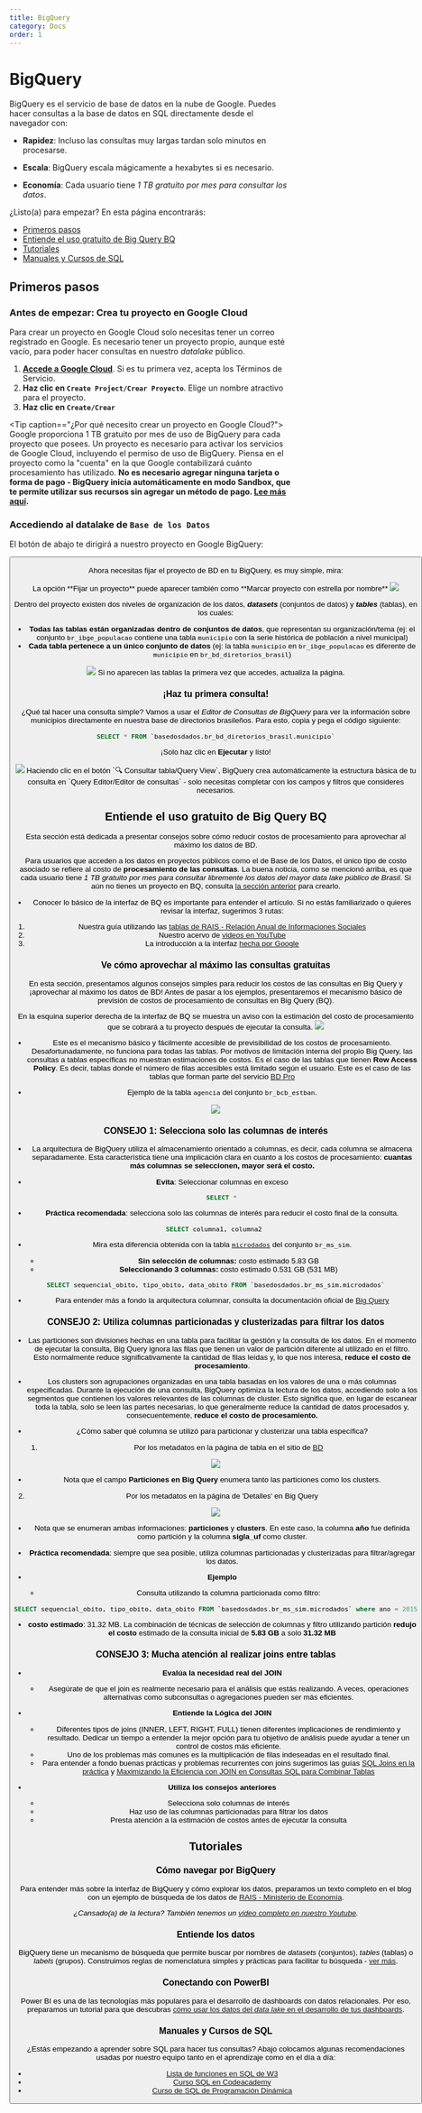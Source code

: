 ```yaml
---
title: BigQuery
category: Docs
order: 1
---
```


# BigQuery

BigQuery es el servicio de base de datos en la nube de Google. Puedes hacer consultas a la base de datos en SQL directamente desde el navegador con:

- **Rapidez**: Incluso las consultas muy largas tardan solo minutos en procesarse.

- **Escala**: BigQuery escala mágicamente a hexabytes si es necesario.

- **Economía**: Cada usuario tiene *1 TB gratuito por mes para consultar
  los datos*.

¿Listo(a) para empezar? En esta página encontrarás:

- [Primeros pasos](#primeros-pasos)
- [Entiende el uso gratuito de Big Query BQ](#entiende-el-uso-gratuito-de-big-query-bq)
- [Tutoriales](#tutoriales)
- [Manuales y Cursos de SQL](#manuales-y-cursos-de-sql)

## Primeros pasos

### Antes de empezar: Crea tu proyecto en Google Cloud

Para crear un proyecto en Google Cloud solo necesitas tener un correo registrado en
Google. Es necesario tener un proyecto propio, aunque esté vacío, para poder
hacer consultas en nuestro *datalake* público.

1. **[Accede a Google Cloud](https://console.cloud.google.com/projectselector2/home/dashboard)**.
   Si es tu primera vez, acepta los Términos de Servicio.
3. **Haz clic en `Create Project/Crear Proyecto`**. Elige un nombre atractivo para el proyecto.
5. **Haz clic en `Create/Crear`**

<Tip caption=="¿Por qué necesito crear un proyecto en Google Cloud?">
    Google proporciona 1 TB gratuito por mes de uso de BigQuery para cada
    proyecto que posees. Un proyecto es necesario para activar los
    servicios de Google Cloud, incluyendo el permiso de uso de BigQuery.
    Piensa en el proyecto como la "cuenta" en la que Google contabilizará cuánto
    procesamiento has utilizado. **No es necesario agregar
    ninguna tarjeta o forma de pago - BigQuery inicia automáticamente en modo Sandbox, que te permite utilizar sus recursos sin agregar un método de pago. [Lee más aquí](https://cloud.google.com/bigquery/docs/sandbox/?hl=es).**
</Tip>

### Accediendo al datalake de `Base de los Datos`

El botón de abajo te dirigirá a nuestro proyecto en Google BigQuery:

<Button
  href="https://console.cloud.google.com/bigquery?p=basedosdados&page=project"
  text="Ir a BigQuery"
/>

Ahora necesitas fijar el proyecto de BD en tu BigQuery, es muy simple, mira:

<Warning>
La opción **Fijar un proyecto** puede aparecer también como **Marcar proyecto con estrella por nombre**
</Warning>

<Image src="/docs/bq_access_project_new.gif"/>

Dentro del proyecto existen dos niveles de organización de los datos,
<strong>*datasets*</strong> (conjuntos de datos) y
<strong>*tables*</strong> (tablas), en los cuales:

- **Todas las tablas están organizadas dentro de conjuntos de datos**, que
  representan su organización/tema (ej: el conjunto
  `br_ibge_populacao` contiene una tabla `municipio` con la serie
  histórica de población a
  nivel municipal)
- **Cada tabla pertenece a un único conjunto de datos** (ej: la tabla
  `municipio` en `br_ibge_populacao` es diferente de `municipio` en `br_bd_diretorios_brasil`)
  
<Tip caption="[Mira aquí la guía de Google sobre cómo funciona la interfaz de BigQuery](https://cloud.google.com/bigquery/docs/bigquery-web-ui)."/>

<Image src="/docs/bq_dataset_tables_structure.png" />

<Warning>
Si no aparecen las tablas la primera vez que accedes, actualiza la página.
</Warning>

### ¡Haz tu primera consulta!

¿Qué tal hacer una consulta simple? Vamos a usar el *Editor de Consultas de
BigQuery* para ver la información sobre municipios directamente en nuestra base de directorios brasileños. Para esto,
copia y pega el código siguiente:

```sql
SELECT * FROM `basedosdados.br_bd_diretorios_brasil.municipio`
```

¡Solo haz clic en **Ejecutar** y listo!

<Image src="/docs/bq_query_municipios.png"/>

<Tip caption="Consejo">
    Haciendo clic en el botón `🔍 Consultar tabla/Query View`, BigQuery crea
    automáticamente la estructura básica de tu consulta en `Query Editor/Editor
    de consultas` - solo necesitas completar con los campos y filtros que
    consideres necesarios.
</Tip>

## Entiende el uso gratuito de Big Query BQ

Esta sección está dedicada a presentar consejos sobre cómo reducir costos de procesamiento para aprovechar al máximo los datos de BD.

Para usuarios que acceden a los datos en proyectos públicos como el de Base de los Datos, el único tipo de costo asociado se refiere al costo de **procesamiento de las consultas**. La buena noticia, como se mencionó arriba, es que cada usuario tiene *1 TB gratuito por mes para consultar libremente los datos del mayor data lake público de Brasil*. Si aún no tienes un proyecto en BQ, consulta [la sección anterior](access_data_bq/#primeros-pasos) para crearlo.

- Conocer lo básico de la interfaz de BQ es importante para entender el artículo. Si no estás familiarizado o quieres revisar la interfaz, sugerimos 3 rutas:
1. Nuestra guía utilizando las [tablas de RAIS - Relación Anual de Informaciones Sociales](https://dev.to/basedosdados/bigquery-101-45pk) 
2. Nuestro acervo de [videos en YouTube](https://www.youtube.com/@BasedosDados)
3. La introducción a la interfaz [hecha por Google](https://cloud.google.com/bigquery/docs/bigquery-web-ui?hl=es)

### Ve cómo aprovechar al máximo las consultas gratuitas

En esta sección, presentamos algunos consejos simples para reducir los costos de las consultas en Big Query y ¡aprovechar al máximo los datos de BD! Antes de pasar a los ejemplos, presentaremos el mecanismo básico de previsión de costos de procesamiento de consultas en Big Query (BQ).

<Tip caption="Estimaciones de costos"/>
  En la esquina superior derecha de la interfaz de BQ se muestra un aviso con la estimación del costo de procesamiento que se cobrará a tu proyecto después de ejecutar la consulta.
  
<Image src="/docs/bq_query_estimated_costs.png"/>


- Este es el mecanismo básico y fácilmente accesible de previsibilidad de los costos de procesamiento. Desafortunadamente, no funciona para todas las tablas. Por motivos de limitación interna del propio Big Query, las consultas a tablas específicas no muestran estimaciones de costos. Es el caso de las tablas que tienen **Row Access Policy**. Es decir, tablas donde el número de filas accesibles está limitado según el usuario. Este es el caso de las tablas que forman parte del servicio [BD Pro](https://info.basedosdados.org/es/bd-pro)

- Ejemplo de la tabla `agencia` del conjunto `br_bcb_estban`. 
  
<Image src="/docs/bq_query_estimated_costs_row_security.png"/>

### CONSEJO 1: **Selecciona solo las columnas de interés**
	
- La arquitectura de BigQuery utiliza el almacenamiento orientado a columnas, es decir, cada columna se almacena separadamente. Esta característica tiene una implicación clara en cuanto a los costos de procesamiento: **cuantas más columnas se seleccionen, mayor será el costo.**
	

- **Evita**: Seleccionar columnas en exceso

```sql 
    SELECT * 
```

- **Práctica recomendada**: selecciona solo las columnas de interés para reducir el costo final de la consulta.

```sql
SELECT columna1, columna2 
```
- Mira esta diferencia obtenida con la tabla [`microdados`](https://basedosdados.org/es/dataset/5beeec93-cbf3-43f6-9eea-9bee6a0d1683?table=dea823a5-cad7-4014-b77c-4aa33b3b0541) del conjunto `br_ms_sim`.

  - **Sin selección de columnas:** costo estimado 5.83 GB
  - **Seleccionando 3 columnas:** costo estimado 0.531 GB (531 MB)

```sql
SELECT sequencial_obito, tipo_obito, data_obito FROM `basedosdados.br_ms_sim.microdados`
``` 

	
- Para entender más a fondo la arquitectura columnar, consulta la documentación oficial de [Big Query](https://cloud.google.com/bigquery/docs/storage_overview?hl=es)

### CONSEJO 2: Utiliza columnas particionadas y clusterizadas para filtrar los datos

- Las particiones son divisiones hechas en una tabla para facilitar la gestión y la consulta de los datos. En el momento de ejecutar la consulta, Big Query ignora las filas que tienen un valor de partición diferente al utilizado en el filtro. Esto normalmente reduce significativamente la cantidad de filas leídas y, lo que nos interesa, **reduce el costo de procesamiento**.

- Los clusters son agrupaciones organizadas en una tabla basadas en los valores de una o más columnas especificadas. Durante la ejecución de una consulta, BigQuery optimiza la lectura de los datos, accediendo solo a los segmentos que contienen los valores relevantes de las columnas de cluster. Esto significa que, en lugar de escanear toda la tabla, solo se leen las partes necesarias, lo que generalmente reduce la cantidad de datos procesados y, consecuentemente, **reduce el costo de procesamiento.**

- ¿Cómo saber qué columna se utilizó para particionar y clusterizar una tabla específica?

  1. Por los metadatos en la página de tabla en el sitio de [BD](https://basedosdados.org/es/dataset/5beeec93-cbf3-43f6-9eea-9bee6a0d1683?table=dea823a5-cad7-4014-b77c-4aa33b3b0541)

<Image src="/docs/website_metadata_table_partitions.gif"/>

  - Nota que el campo **Particiones en Big Query** enumera tanto las particiones como los clusters.

  2. Por los metadatos en la página de 'Detalles' en Big Query
  
<Image src="/docs/bq_metadada_table_partitions_clusters.gif"/>

  - Nota que se enumeran ambas informaciones: **particiones** y **clusters**. En este caso, la columna **año** fue definida como partición y la columna **sigla_uf** como cluster.  

- **Práctica recomendada**: siempre que sea posible, utiliza columnas particionadas y clusterizadas para filtrar/agregar los datos.

- **Ejemplo**
  - Consulta utilizando la columna particionada como filtro:
```sql
SELECT sequencial_obito, tipo_obito, data_obito FROM `basedosdados.br_ms_sim.microdados` where ano = 2015
```
  - **costo estimado**: 31.32 MB. La combinación de técnicas de selección de columnas y filtro utilizando partición **redujo el costo** estimado de la consulta inicial de **5.83 GB** a solo **31.32 MB**

### CONSEJO 3: Mucha atención al realizar joins entre tablas

- **Evalúa la necesidad real del JOIN**
  - Asegúrate de que el join es realmente necesario para el análisis que estás realizando. A veces, operaciones alternativas como subconsultas o agregaciones pueden ser más eficientes.

- **Entiende la Lógica del JOIN**
  - Diferentes tipos de joins (INNER, LEFT, RIGHT, FULL) tienen diferentes implicaciones de rendimiento y resultado. Dedicar un tiempo a entender la mejor opción para tu objetivo de análisis puede ayudar a tener un control de costos más eficiente. 
  - Uno de los problemas más comunes es la multiplicación de filas indeseadas en el resultado final. 
  - Para entender a fondo buenas prácticas y problemas recurrentes con joins sugerimos las guías [SQL Joins en la práctica](https://medium.com/@aneuk3/sql-joins-defcf817e8cf) y [Maximizando la Eficiencia con JOIN en Consultas SQL para Combinar Tablas](https://medium.com/comunidadeds/maximizando-la-eficiencia-con-join-en-consultas-sql-para-combinar-tablas-55bd3b62fa09) 

- **Utiliza los consejos anteriores**
  - Selecciona solo columnas de interés
  - Haz uso de las columnas particionadas para filtrar los datos
  - Presta atención a la estimación de costos antes de ejecutar la consulta


## Tutoriales

### Cómo navegar por BigQuery

Para entender más sobre la interfaz de BigQuery y cómo explorar los
datos, preparamos un texto completo en el blog con un ejemplo de búsqueda de los
datos de [RAIS - Ministerio de Economía](https://dev.to/basedosdados/bigquery-101-45pk).

*¿Cansado(a) de la lectura? También tenemos un [video completo en nuestro Youtube](https://www.youtube.com/watch?v=nGM2OwTUY_M&t=1285s).*

### Entiende los datos

BigQuery tiene un mecanismo de búsqueda que permite buscar por nombres
de *datasets* (conjuntos), *tables* (tablas) o *labels* (grupos).
Construimos reglas de nomenclatura simples y prácticas para facilitar tu
búsqueda - [ver más](style_data).

### Conectando con PowerBI

Power BI es una de las tecnologías más populares para el desarrollo
de dashboards con datos relacionales. Por eso, preparamos un tutorial
para que descubras [cómo usar los datos del *data lake* en el desarrollo de tus dashboards](https://dev.to/basedosdados/tutorial-power-bi-j6d).

### Manuales y Cursos de SQL

¿Estás empezando a aprender sobre SQL para hacer tus consultas? Abajo
colocamos algunas recomendaciones usadas por nuestro equipo tanto en el
aprendizaje como en el día a día:

- [Lista de funciones en SQL de W3](https://www.w3schools.com/sql/default.Asp)
- [Curso SQL en Codeacademy](https://www.codecademy.com/learn/learn-sql)
- [Curso de SQL de Programación Dinámica](https://www.youtube.com/watch?v=z32438Yehl4&list=PL5TJqBvpXQv5n1N15kcK1m9oKJm_cv-m6&index=2)
